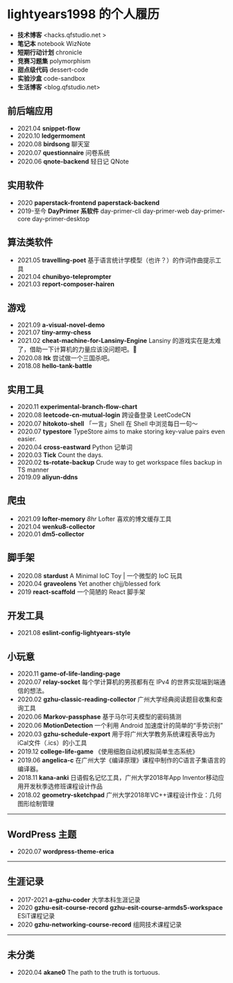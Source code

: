 # lightyears1998 的个人履历

- **技术博客** <hacks.qfstudio.net >
- **笔记本** notebook WizNote
- **短期行动计划** chronicle
- **竞赛习题集** polymorphism
- **甜点级代码** dessert-code
- **实验沙盒** code-sandbox
- **生活博客** <blog.qfstudio.net>

## 前后端应用

- 2021.04 **snippet-flow**
- 2020.10 **ledgermoment**
- 2020.08 **birdsong** 聊天室
- 2020.07 **questionnaire** 问卷系统
- 2020.06 **qnote-backend** 轻日记 QNote

## 实用软件

- 2020 **paperstack-frontend** **paperstack-backend**
- 2019-至今 **DayPrimer 系软件** day-primer-cli day-primer-web day-primer-core day-primer-desktop

## 算法类软件

- 2021.05 **travelling-poet** 基于语言统计学模型（也许？）的作词作曲提示工具
- 2021.04 **chunibyo-teleprompter**
- 2021.03 **report-composer-hairen**

## 游戏

- 2021.09 **a-visual-novel-demo**
- 2021.07 **tiny-army-chess**
- 2021.02 **cheat-machine-for-Lansiny-Engine** Lansiny 的游戏实在是太难了，借助一下计算机的力量应该没问题吧。🤣
- 2020.08 **ltk** 尝试做一个三国杀吧。
- 2018.08 **hello-tank-battle**

## 实用工具

- 2020.11 **experimental-branch-flow-chart**
- 2020.08 **leetcode-cn-mutual-login** 跨设备登录 LeetCodeCN
- 2020.07 **hitokoto-shell** 「一言」Shell 在 Shell 中浏览每日一句～
- 2020.07 **typestore** TypeStore aims to make storing key-value pairs even easier.
- 2020.04 **cross-eastward** Python 记单词
- 2020.03 **Tick** Count the days.
- 2020.02 **ts-rotate-backup** Crude way to get workspace files backup in TS manner
- 2019.09 **aliyun-ddns**

## 爬虫

- 2021.09 **lofter-memory** *8hr* Lofter 喜欢的博文缓存工具
- 2021.04 **wenku8-collector**
- 2020.01 **dm5-collector**

## 脚手架

- 2020.08 **stardust** A Minimal IoC Toy | 一个微型的 IoC 玩具
- 2020.04 **graveolens** Yet another chjj/blessed fork
- 2019 **react-scaffold** 一个简陋的 React 脚手架

## 开发工具

- 2021.08 **eslint-config-lightyears-style**

## 小玩意

- 2020.11 **game-of-life-landing-page**
- 2020.07 **relay-socket** 每个学计算机的男孩都有在 IPv4 的世界实现端到端通信的想法。
- 2020.02 **gzhu-classic-reading-collector**  广州大学经典阅读题目收集和查询工具
- 2020.06 **Markov-passphase** 基于马尔可夫模型的密码猜测
- 2020.06 **MotionDetection** 一个利用 Android 加速度计的简单的“手势识别”
- 2020.03 **gzhu-schedule-export** 用于将广州大学教务系统课程表导出为iCal文件（.ics）的小工具
- 2019.12 **college-life-game** 《使用细胞自动机模拟简单生态系统》
- 2019.06 **angelica-c**  在广州大学《编译原理》课程中制作的C语言子集语言的编译器。
- 2018.11 **kana-anki** 日语假名记忆工具，广州大学2018年App Inventor移动应用开发秋季选修班课程设计作品
- 2018.02 **geometry-sketchpad** 广州大学2018年VC++课程设计作业：几何图形绘制管理

---

## WordPress 主题

- 2020.07 **wordpress-theme-erica**

---

## 生涯记录

- 2017-2021 **a-gzhu-coder** 大学本科生涯记录
- 2020 **gzhu-esit-course-record** **gzhu-esit-course-armds5-workspace** ESiT课程记录
- 2020 **gzhu-networking-course-record** 组网技术课程记录

---

## 未分类

- 2020.04 **akane0** The path to the truth is tortuous.
